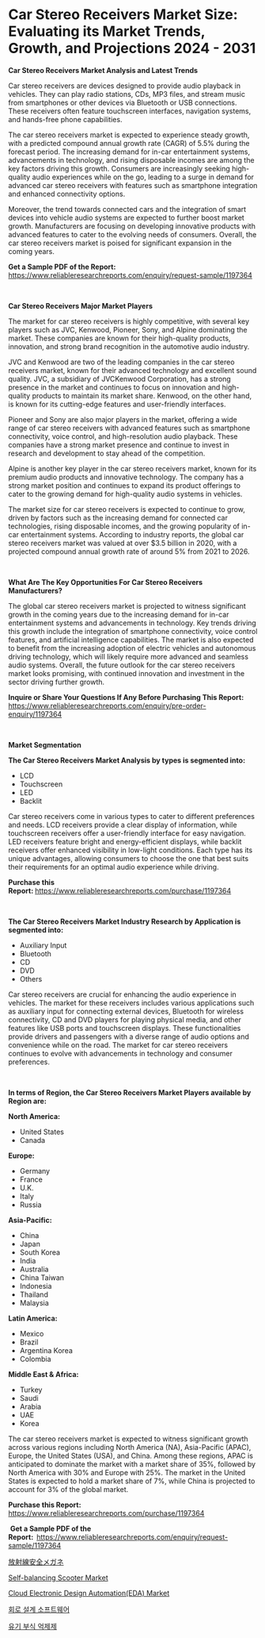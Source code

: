 <p><h1>Car Stereo Receivers Market Size: Evaluating its Market Trends, Growth, and Projections 2024 - 2031</h1></p><p><strong>Car Stereo Receivers Market Analysis and Latest Trends</strong></p>
<p><p>Car stereo receivers are devices designed to provide audio playback in vehicles. They can play radio stations, CDs, MP3 files, and stream music from smartphones or other devices via Bluetooth or USB connections. These receivers often feature touchscreen interfaces, navigation systems, and hands-free phone capabilities.</p><p>The car stereo receivers market is expected to experience steady growth, with a predicted compound annual growth rate (CAGR) of 5.5% during the forecast period. The increasing demand for in-car entertainment systems, advancements in technology, and rising disposable incomes are among the key factors driving this growth. Consumers are increasingly seeking high-quality audio experiences while on the go, leading to a surge in demand for advanced car stereo receivers with features such as smartphone integration and enhanced connectivity options.</p><p>Moreover, the trend towards connected cars and the integration of smart devices into vehicle audio systems are expected to further boost market growth. Manufacturers are focusing on developing innovative products with advanced features to cater to the evolving needs of consumers. Overall, the car stereo receivers market is poised for significant expansion in the coming years.</p></p>
<p><strong>Get a Sample PDF of the Report:&nbsp;</strong> <a href="https://www.reliableresearchreports.com/enquiry/request-sample/1197364">https://www.reliableresearchreports.com/enquiry/request-sample/1197364</a></p>
<p>&nbsp;</p>
<p><strong>Car Stereo Receivers Major Market Players</strong></p>
<p><p>The market for car stereo receivers is highly competitive, with several key players such as JVC, Kenwood, Pioneer, Sony, and Alpine dominating the market. These companies are known for their high-quality products, innovation, and strong brand recognition in the automotive audio industry.</p><p>JVC and Kenwood are two of the leading companies in the car stereo receivers market, known for their advanced technology and excellent sound quality. JVC, a subsidiary of JVCKenwood Corporation, has a strong presence in the market and continues to focus on innovation and high-quality products to maintain its market share. Kenwood, on the other hand, is known for its cutting-edge features and user-friendly interfaces.</p><p>Pioneer and Sony are also major players in the market, offering a wide range of car stereo receivers with advanced features such as smartphone connectivity, voice control, and high-resolution audio playback. These companies have a strong market presence and continue to invest in research and development to stay ahead of the competition.</p><p>Alpine is another key player in the car stereo receivers market, known for its premium audio products and innovative technology. The company has a strong market position and continues to expand its product offerings to cater to the growing demand for high-quality audio systems in vehicles.</p><p>The market size for car stereo receivers is expected to continue to grow, driven by factors such as the increasing demand for connected car technologies, rising disposable incomes, and the growing popularity of in-car entertainment systems. According to industry reports, the global car stereo receivers market was valued at over $3.5 billion in 2020, with a projected compound annual growth rate of around 5% from 2021 to 2026.</p></p>
<p>&nbsp;</p>
<p><strong>What Are The Key Opportunities For Car Stereo Receivers Manufacturers?</strong></p>
<p><p>The global car stereo receivers market is projected to witness significant growth in the coming years due to the increasing demand for in-car entertainment systems and advancements in technology. Key trends driving this growth include the integration of smartphone connectivity, voice control features, and artificial intelligence capabilities. The market is also expected to benefit from the increasing adoption of electric vehicles and autonomous driving technology, which will likely require more advanced and seamless audio systems. Overall, the future outlook for the car stereo receivers market looks promising, with continued innovation and investment in the sector driving further growth.</p></p>
<p><strong>Inquire or Share Your Questions If Any Before Purchasing This Report:</strong> <a href="https://www.reliableresearchreports.com/enquiry/pre-order-enquiry/1197364">https://www.reliableresearchreports.com/enquiry/pre-order-enquiry/1197364</a></p>
<p>&nbsp;</p>
<p><strong>Market Segmentation</strong></p>
<p><strong>The Car Stereo Receivers Market Analysis by types is segmented into:</strong></p>
<p><ul><li>LCD</li><li>Touchscreen</li><li>LED</li><li>Backlit</li></ul></p>
<p><p>Car stereo receivers come in various types to cater to different preferences and needs. LCD receivers provide a clear display of information, while touchscreen receivers offer a user-friendly interface for easy navigation. LED receivers feature bright and energy-efficient displays, while backlit receivers offer enhanced visibility in low-light conditions. Each type has its unique advantages, allowing consumers to choose the one that best suits their requirements for an optimal audio experience while driving.</p></p>
<p><strong>Purchase this Report:&nbsp;</strong><a href="https://www.reliableresearchreports.com/purchase/1197364">https://www.reliableresearchreports.com/purchase/1197364</a></p>
<p>&nbsp;</p>
<p><strong>The Car Stereo Receivers Market Industry Research by Application is segmented into:</strong></p>
<p><ul><li>Auxiliary Input</li><li>Bluetooth</li><li>CD</li><li>DVD</li><li>Others</li></ul></p>
<p><p>Car stereo receivers are crucial for enhancing the audio experience in vehicles. The market for these receivers includes various applications such as auxiliary input for connecting external devices, Bluetooth for wireless connectivity, CD and DVD players for playing physical media, and other features like USB ports and touchscreen displays. These functionalities provide drivers and passengers with a diverse range of audio options and convenience while on the road. The market for car stereo receivers continues to evolve with advancements in technology and consumer preferences.</p></p>
<p>&nbsp;</p>
<p><strong>In terms of Region, the Car Stereo Receivers Market Players available by Region are:</strong></p>
<p>
    <p> <strong> North America: </strong>
        <ul>
            <li>United States</li>
            <li>Canada</li>
        </ul>
        </p> 
    <p> <strong> Europe: </strong>
        <ul>
            <li>Germany</li>
            <li>France</li>
            <li>U.K.</li>
            <li>Italy</li>
            <li>Russia</li>
        </ul>
        </p> 
    <p> <strong> Asia-Pacific: </strong>
        <ul>
            <li>China</li>
            <li>Japan</li>
            <li>South Korea</li>
            <li>India</li>
            <li>Australia</li>
            <li>China Taiwan</li>
            <li>Indonesia</li>
            <li>Thailand</li>
            <li>Malaysia</li>
        </ul>
        </p> 
    <p> <strong> Latin America: </strong>
        <ul>
            <li>Mexico</li>
            <li>Brazil</li>
            <li>Argentina Korea</li>
            <li>Colombia</li>
        </ul>
        </p> 
    <p> <strong> Middle East & Africa: </strong>
        <ul>
            <li>Turkey</li>
            <li>Saudi</li>
            <li>Arabia</li>
            <li>UAE</li>
            <li>Korea</li>
        </ul>
    </p>
    </p>
<p><p>The car stereo receivers market is expected to witness significant growth across various regions including North America (NA), Asia-Pacific (APAC), Europe, the United States (USA), and China. Among these regions, APAC is anticipated to dominate the market with a market share of 35%, followed by North America with 30% and Europe with 25%. The market in the United States is expected to hold a market share of 7%, while China is projected to account for 3% of the global market.</p></p>
<p><strong>Purchase this Report: </strong><a href="https://www.reliableresearchreports.com/purchase/1197364">https://www.reliableresearchreports.com/purchase/1197364</a></p>
<p>&nbsp;<strong>Get a Sample PDF of the Report:&nbsp;&nbsp;</strong><a href="https://www.reliableresearchreports.com/enquiry/request-sample/1197364">https://www.reliableresearchreports.com/enquiry/request-sample/1197364</a></p>
<p><strong></strong></p>
<p><p><a href="https://medium.com/@javiermante/%E6%94%BE%E5%B0%84%E7%B7%9A%E5%AE%89%E5%85%A8%E3%83%A1%E3%82%AC%E3%83%8D%E3%81%AE%E5%B8%82%E5%A0%B4%E3%82%B7%E3%82%A7%E3%82%A2%E3%81%AE%E9%80%B2%E5%8C%96%E3%81%A8%E5%B8%82%E5%A0%B4%E6%88%90%E9%95%B7%E3%83%88%E3%83%AC%E3%83%B3%E3%83%892024%E5%B9%B4-2031%E5%B9%B4-cf6d50e3309d">放射線安全メガネ</a></p><p><a href="https://view.publitas.com/reportprime-1/self-balancing-scooter-market-research-report-unlocks-analysis-on-the-market-financial-status-market-size-and-market-revenue-upto-2030/">Self-balancing Scooter Market</a></p><p><a href="https://issuu.com/reportprime-2/docs/cloud-electronic-design-automationeda-market-size-">Cloud Electronic Design Automation(EDA) Market</a></p><p><a href="https://medium.com/@sarissaschmalingtr6fz2739/%ED%9A%8C%EB%A1%9C-%EC%84%A4%EA%B3%84-%EC%86%8C%ED%94%84%ED%8A%B8%EC%9B%A8%EC%96%B4-%EC%8B%9C%EC%9E%A5%EC%9D%80-%EC%8B%9C%EC%9E%A5-%EC%A0%90%EC%9C%A0%EC%9C%A8-%ED%81%AC%EA%B8%B0-%EB%B0%8F-2031%EB%85%84%EA%B9%8C%EC%A7%80-%EC%98%88%EC%83%81%EB%90%9C-%EC%98%88%EC%B8%A1%EC%97%90-%EC%B4%88%EC%A0%90%EC%9D%84-%EB%A7%9E%EC%B6%A5%EB%8B%88%EB%8B%A4-0a75699f24a2">회로 설계 소프트웨어</a></p><p><a href="https://github.com/bunxhcci35271755/Market-Research-Report-List-1/blob/main/7015875188036.md">유기 부식 억제제</a></p></p>